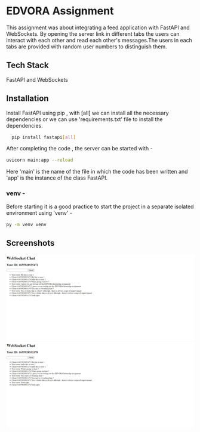 
# EDVORA Assignment

This assignment was about integrating a feed application with FastAPI and WebSockets. By opening the server link in different tabs the users can interact with each other and read each other's messages.The users in each tabs are provided with random user numbers to distinguish them.


## Tech Stack

FastAPI and WebSockets




## Installation

Install FastAPI using pip , with [all] we can install all the necessary dependencies or we can use 'requirements.txt' file to install the dependencies.

```bash
  pip install fastapi[all]
```
After completing the code , the server can be started with -

```bash
uvicorn main:app --reload
```

Here 'main' is the name of the file in which the code has been written and 'app' is the instance of the class FastAPI.

### venv -
Before starting it is a good practice to start the project in a separate isolated environment using 'venv' -

```bash
py -m venv venv
```


## Screenshots

![Homepage](https://github.com/anuragshukla07/EdvoraInternshipTask/blob/master/Screenshots/WebSocket%20CHAT%20-%202.jpg)
![Homepage](https://github.com/anuragshukla07/EdvoraInternshipTask/blob/master/Screenshots/WebSocket%20CHAT%20-1.jpg)
